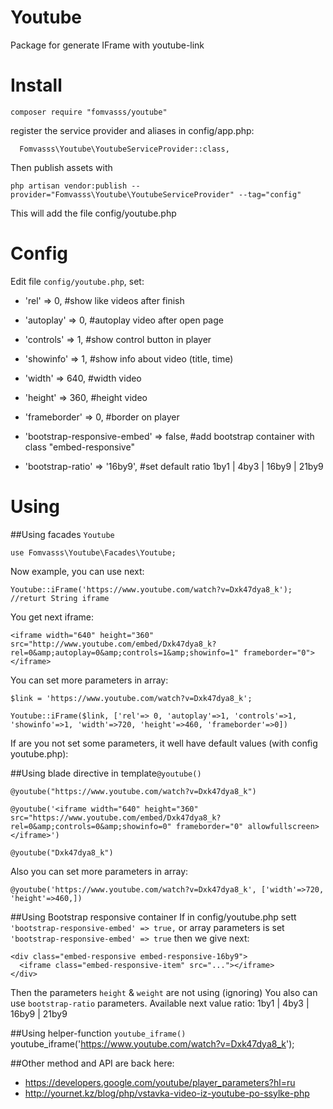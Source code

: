 # Youtube
Package for generate IFrame with youtube-link

# Install
```
composer require "fomvasss/youtube"
```
register the service provider and aliases in config/app.php:
```
  Fomvasss\Youtube\YoutubeServiceProvider::class,
```
Then publish assets with 
```
php artisan vendor:publish --provider="Fomvasss\Youtube\YoutubeServiceProvider" --tag="config"
```
This will add the file config/youtube.php

# Config  

Edit file `config/youtube.php`, set:
- 'rel' => 0,           #show like videos after finish
- 'autoplay' => 0,      #autoplay video after open page
- 'controls' => 1,      #show control button in player
- 'showinfo' => 1,      #show info about video (title, time)
- 'width' => 640,       #width video
- 'height' => 360,      #height video
- 'frameborder' => 0,   #border on player

- 'bootstrap-responsive-embed' => false,    #add bootstrap container with class "embed-responsive"
- 'bootstrap-ratio' => '16by9',             #set default ratio 1by1 | 4by3 | 16by9 | 21by9

# Using

##Using facades `Youtube`
```
use Fomvasss\Youtube\Facades\Youtube;
```
Now example, you can use next: 
```
Youtube::iFrame('https://www.youtube.com/watch?v=Dxk47dya8_k'); //returt String iframe
```
You get next iframe:
```
<iframe width="640" height="360" src="http://www.youtube.com/embed/Dxk47dya8_k?rel=0&amp;autoplay=0&amp;controls=1&amp;showinfo=1" frameborder="0"></iframe>
```

You can set more parameters in array:
```
$link = 'https://www.youtube.com/watch?v=Dxk47dya8_k';
```
```
Youtube::iFrame($link, ['rel'=> 0, 'autoplay'=>1, 'controls'=>1, 'showinfo'=>1, 'width'=>720, 'height'=>460, 'frameborder'=>0])
```
If are you not set some parameters, it well have default values (with config youtube.php):

##Using blade directive in template`@youtube()`
```
@youtube("https://www.youtube.com/watch?v=Dxk47dya8_k")
```
```
@youtube('<iframe width="640" height="360" src="https://www.youtube.com/embed/Dxk47dya8_k?rel=0&amp;controls=0&amp;showinfo=0" frameborder="0" allowfullscreen></iframe>')
```
```
@youtube("Dxk47dya8_k")
```
Also you can set more parameters in array:
```
@youtube('https://www.youtube.com/watch?v=Dxk47dya8_k', ['width'=>720, 'height'=>460,])
```

##Using Bootstrap responsive container
If in config/youtube.php sett `'bootstrap-responsive-embed' => true,` or array parameters is set `'bootstrap-responsive-embed' => true` then we give next:   
```
<div class="embed-responsive embed-responsive-16by9">
  <iframe class="embed-responsive-item" src="..."></iframe>
</div>
```
Then the parameters `height` & `weight` are not using (ignoring)
You also can use `bootstrap-ratio` parameters. Available next value ratio: 1by1 | 4by3 | 16by9 | 21by9

##Using helper-function `youtube_iframe()`
youtube_iframe('https://www.youtube.com/watch?v=Dxk47dya8_k');

##Other method and API are back here:
- https://developers.google.com/youtube/player_parameters?hl=ru
- http://yournet.kz/blog/php/vstavka-video-iz-youtube-po-ssylke-php